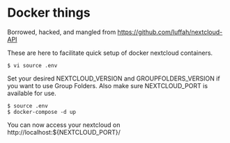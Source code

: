 # Docker things

Borrowed, hacked, and mangled from https://github.com/luffah/nextcloud-API

These are here to facilitate quick setup of docker nextcloud containers.

    $ vi source .env

Set your desired NEXTCLOUD_VERSION and GROUPFOLDERS_VERSION if you want
to use Group Folders.  Also make sure NEXTCLOUD_PORT is available for use.

    $ source .env
    $ docker-compose -d up

You can now access your nextcloud on http://localhost:${NEXTCLOUD_PORT}/
